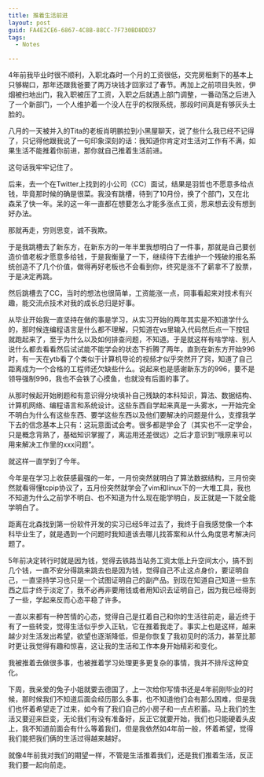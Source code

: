 ```yaml
---
title: 推着生活前进
layout: post
guid: FA4E2CE6-6867-4C8B-88CC-7F730BD8DD37
tags:
  - Notes

---
```


4年前我毕业时很不顺利，入职北森时一个月的工资很低，交完房租剩下的基本上只够糊口，那年还跟我爸要了两万块钱才回家过了春节。再加上之前项目失败，伊烟被扫地出门，我入职被压了工资，入职之后就遇上部门调整，一番动荡之后进入了一个新部门，一个人维护着一个没人在乎的权限系统，那段时间真是有够灰头土脸的。

八月的一天被并入的Tita的老板肖明鹏拉到小黑屋聊天，说了些什么我已经不记得了，只记得他跟我说了一句印象深刻的话：我知道你肯定对生活对工作有不满，如果生活不能推着你前进，那你就自己推着生活前进。

这句话我牢牢记住了。

后来，去一个在Twitter上找到的小公司（CC）面试，结果是羽哲也不愿意多给点钱，毕竟那时候的确是很菜。我没有跳槽，待到了10月份，换了个部门，又在北森呆了快一年。呆的这一年一直都在想要怎么才能多涨点工资，思来想去没有想到好办法。

那就再走，穷则思变，诚不我欺。

于是我跳槽去了新东方，在新东方的一年半里我想明白了一件事，那就是自己要创造价值老板才愿意多给钱，于是我衡量了一下，继续待下去维护一个残破的报名系统创造不了几个价值，做得再好老板也不会看到你，终究是涨不了薪拿不了股票，于是决定再跳。

然后跳槽去了CC，当时的想法也很简单，工资能涨一点，同事看起来对技术有兴趣，能交流点技术对我的成长总归是好事。

从毕业开始我一直坚持在做的事是学习，从实习开始的两年其实是不知道学什么的，那时候连编程语言是什么都不理解，只知道在vs里输入代码然后点一下按钮就跑起来了，至于为什么以及如何排查问题，不知道。于是就这样有啥学啥、别人说什么都去看看然后试试能不能学会的状态下折腾了两年，直到在新东方开始996时，有一天在ytb看了个类似于计算机导论的视频才似乎突然开了窍，知道了自己距离成为一个合格的工程师还欠缺些什么。说起来也是感谢新东方的996，要不是领导强制996，我也不会铁了心摸鱼，也就没有后面的事了。

从那时候起开始刷题和有意识得分块填补自己残缺的本科知识，算法、数据结构、计算机网络、编程语言和系统设计。这些东西自学起来真是一头雾水，一开始完全不明白为什么有这些东西、要学这些东西以及他们要解决的问题是什么，支撑我学下去的信念基本上只有：这玩意面试会考。很多都是学会了（其实也不一定学会，只是概念背熟了，基础知识掌握了，离运用还差很远）之后才意识到“哦原来可以用来解决工作里的xxx问题”。

就这样一直学到了今年。

今年是在学习上收获感最强的一年，一月份突然就明白了算法数据结构，三月份突然就看得懂tcpip协议了，五月份突然就学会了vim和linux下的一大堆工具，我也不知道为什么之前学不明白、也不知道为什么现在能学明白，反正就是一下就全能学明白了。

距离在北森找到第一份软件开发的实习已经5年过去了，我终于自我感觉像一个本科毕业生了，就是遇到一个问题时我知道该去哪儿找答案和从什么角度思考解决问题了。

5年前决定转行时就是因为钱，觉得去铁路当站务工资太低上升空间太小，搞不到几个钱，一直不安分得跳来跳去也是因为钱，觉得自己不止这点身价，要证明自己，一直坚持学习也只是一个试图证明自己的副产品。到现在知道自己知道一些东西之后才终于淡定了，我不必再非要用钱或者用知识去证明自己，因为我已经得到了一些，学起来反而心态平稳了许多。

一直以来都有一种苦情的心态，觉得自己是扛着自己和你的生活往前走，最近终于有了一些转变，觉得生活似乎步入正轨，它在推着我走了。事实上也是这样，越来越少对生活发出希望，欲望也逐渐降低，但是你恢复了我初见时的活力，甚至比那时更让我觉得有趣和惊喜，这让我的生活和工作本身开始精彩和变化。

我被推着去做很多事，也被推着学习处理更多更复杂的事情，我并不排斥这种变化。

下周，我亲爱的兔子小姐就要去德国了，上一次给你写情书还是4年前刚毕业的时候，那时候我们不知道后面会经历那么多事，也不知道他们会有那么困难，但是我们也怀着希望走了过来，如今有了我们自己的小房子和一点点积蓄。马上我们的生活又要迎来巨变，无论我们有没有准备好，反正它就要开始，我们也只能硬着头皮上，我不知道前面会有什么等着我们，但是我依然如4年前一般，怀着希望，觉得我们能把我们俩的生活过得越来越好。

就像4年前我对我们的期望一样，不管是生活推着我们，还是我们推着生活，反正我们要一起向前走。
